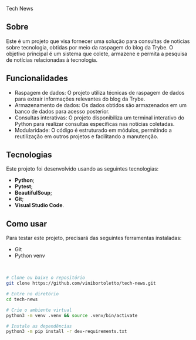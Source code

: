  Tech News

## Sobre
Este é um projeto que visa fornecer uma solução para consultas de notícias sobre tecnologia, obtidas por meio da raspagem do blog da Trybe. O objetivo principal é um sistema que colete, armazene e permita a pesquisa de notícias relacionadas à tecnologia.

## Funcionalidades
- Raspagem de dados: O projeto utiliza técnicas de raspagem de dados para extrair informações relevantes do blog da Trybe.
- Armazenamento de dados: Os dados obtidos são armazenados em um banco de dados para acesso posterior.
- Consultas interativas: O projeto disponibiliza um terminal interativo do Python para realizar consultas específicas nas notícias coletadas.
- Modularidade: O código é estruturado em módulos, permitindo a reutilização em outros projetos e facilitando a manutenção.

## Tecnologias
Este projeto foi desenvolvido usando as seguintes tecnologias:

-  **Python**;
-  **Pytest**;
-  **BeautifulSoup**;
-  **Git**;
-  **Visual Studio Code**.

## Como usar
Para testar este projeto, precisará das seguintes ferramentas instaladas:

- Git
- Python venv

<br/>

```bash
# Clone ou baixe o repositório
git clone https://github.com/vinibortoletto/tech-news.git

# Entre no diretório
cd tech-news

# Crie o ambiente virtual
python3 -m venv .venv && source .venv/bin/activate

# Instale as dependências
python3 -m pip install -r dev-requirements.txt
```
